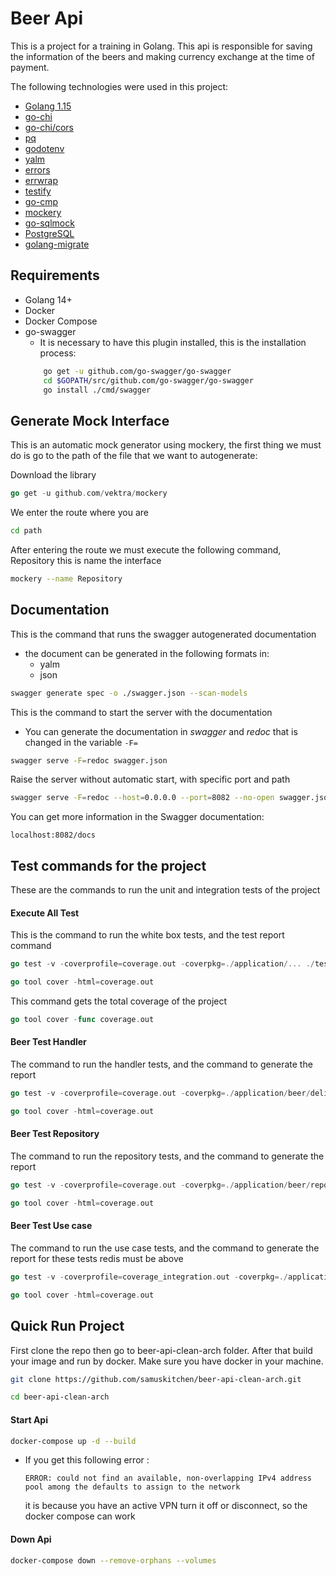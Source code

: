 # Beer Api
This is a project for a training in Golang. This api is responsible for saving the information of the beers and making currency exchange at the time of payment.

The following technologies were used in this project:
- [Golang 1.15](https://golang.org/dl/)
- [go-chi](https://github.com/go-chi/chi)
- [go-chi/cors](https://github.com/go-chi/cors)
- [pq](https://github.com/lib/pq)
- [godotenv](https://github.com/joho/godotenv)
- [yalm](https://github.com/go-yaml/yaml)
- [errors](https://github.com/pkg/errors)
- [errwrap](https://github.com/hashicorp/errwrap)
- [testify](https://github.com/stretchr/testify)
- [go-cmp](https://github.com/google/go-cmp)
- [mockery](https://github.com/vektra/mockery)
- [go-sqlmock](https://github.com/DATA-DOG/go-sqlmock)
- [PostgreSQL](https://www.postgresql.org/download/)
- [golang-migrate](https://github.com/golang-migrate/migrate/)

## Requirements
- Golang 14+
- Docker
- Docker Compose
- go-swagger
    * It is necessary to have this plugin installed, this is the installation process:
    ```bash
        go get -u github.com/go-swagger/go-swagger
        cd $GOPATH/src/github.com/go-swagger/go-swagger
        go install ./cmd/swagger
    ```
## Generate Mock Interface
This is an automatic mock generator using mockery, the first thing we must do is go to the path of the file that we want to autogenerate:

Download the library
```go
go get -u github.com/vektra/mockery
```

We enter the route where you are
```bash
cd path
```

After entering the route we must execute the following command, Repository this is name the interface
```bash
mockery --name Repository
```

## Documentation
This is the command that runs the swagger autogenerated documentation
* the document can be generated in the following formats in:
    * yalm
    * json
```bash
swagger generate spec -o ./swagger.json --scan-models
```

This is the command to start the server with the documentation
* You can generate the documentation in _swagger_ and _redoc_ that is changed in the variable `-F=`
```bash
swagger serve -F=redoc swagger.json
```

Raise the server without automatic start, with specific port and path
````bash
swagger serve -F=redoc --host=0.0.0.0 --port=8082 --no-open swagger.json
````

You can get more information in the Swagger documentation:
```http request
localhost:8082/docs
```

## Test commands for the project
These are the commands to run the unit and integration tests of the project

#### Execute All Test
This is the command to run the white box tests, and the test report command
```go
go test -v -coverprofile=coverage.out -coverpkg=./application/... ./test/...

go tool cover -html=coverage.out
```
This command gets the total coverage of the project
```go
go tool cover -func coverage.out
```

#### Beer Test Handler
The command to run the handler tests, and the command to generate the report
````go
go test -v -coverprofile=coverage.out -coverpkg=./application/beer/delivery/v1/ ./test/beer/delivery/v1

go tool cover -html=coverage.out
````

#### Beer Test Repository
The command to run the repository tests, and the command to generate the report
````go
go test -v -coverprofile=coverage.out -coverpkg=./application/beer/repository/... ./test/beer/repository

go tool cover -html=coverage.out
````

#### Beer Test Use case
The command to run the use case tests, and the command to generate the report for these tests redis must be above
````go
go test -v -coverprofile=coverage_integration.out -coverpkg=./application/beer/usecase/ ./test/beer/usecase

go tool cover -html=coverage.out
````

## Quick Run Project
First clone the repo then go to beer-api-clean-arch folder. After that build your image and run by docker. Make sure you have docker in your machine.

```bash
git clone https://github.com/samuskitchen/beer-api-clean-arch.git

cd beer-api-clean-arch
```

#### Start Api
```bash
docker-compose up -d --build
```

* If you get this following error :
  ```
  ERROR: could not find an available, non-overlapping IPv4 address pool among the defaults to assign to the network
  ```

  it is because you have an active VPN turn it off or disconnect, so the docker compose can work


#### Down Api
```bash
docker-compose down --remove-orphans --volumes
```
